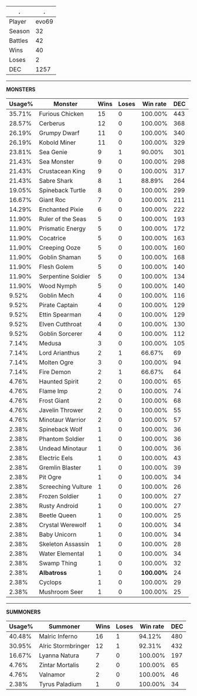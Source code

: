 .|.
|-|-
Player|evo69
Season|32
Battles|42
Wins|40
Loses|2
DEC|1257

---
**MONSTERS**

Usage%|Monster|Wins|Loses|Win rate|DEC|
-|-|-|-|-|-|
35.71%|Furious Chicken|15|0|100.00%|443|
28.57%|Cerberus|12|0|100.00%|368|
26.19%|Grumpy Dwarf|11|0|100.00%|340|
26.19%|Kobold Miner|11|0|100.00%|329|
23.81%|Sea Genie|9|1|90.00%|301|
21.43%|Sea Monster|9|0|100.00%|298|
21.43%|Crustacean King|9|0|100.00%|317|
21.43%|Sabre Shark|8|1|88.89%|264|
19.05%|Spineback Turtle|8|0|100.00%|299|
16.67%|Giant Roc|7|0|100.00%|211|
14.29%|Enchanted Pixie|6|0|100.00%|222|
11.90%|Ruler of the Seas|5|0|100.00%|193|
11.90%|Prismatic Energy|5|0|100.00%|172|
11.90%|Cocatrice|5|0|100.00%|163|
11.90%|Creeping Ooze|5|0|100.00%|160|
11.90%|Goblin Shaman|5|0|100.00%|168|
11.90%|Flesh Golem|5|0|100.00%|140|
11.90%|Serpentine Soldier|5|0|100.00%|134|
11.90%|Wood Nymph|5|0|100.00%|140|
9.52%|Goblin Mech|4|0|100.00%|116|
9.52%|Pirate Captain|4|0|100.00%|129|
9.52%|Ettin Spearman|4|0|100.00%|129|
9.52%|Elven Cutthroat|4|0|100.00%|130|
9.52%|Goblin Sorcerer|4|0|100.00%|112|
7.14%|Medusa|3|0|100.00%|105|
7.14%|Lord Arianthus|2|1|66.67%|69|
7.14%|Molten Ogre|3|0|100.00%|94|
7.14%|Fire Demon|2|1|66.67%|64|
4.76%|Haunted Spirit|2|0|100.00%|65|
4.76%|Flame Imp|2|0|100.00%|74|
4.76%|Frost Giant|2|0|100.00%|68|
4.76%|Javelin Thrower|2|0|100.00%|55|
4.76%|Minotaur Warrior|2|0|100.00%|57|
2.38%|Spineback Wolf|1|0|100.00%|36|
2.38%|Phantom Soldier|1|0|100.00%|36|
2.38%|Undead Minotaur|1|0|100.00%|36|
2.38%|Electric Eels|1|0|100.00%|43|
2.38%|Gremlin Blaster|1|0|100.00%|39|
2.38%|Pit Ogre|1|0|100.00%|34|
2.38%|Screeching Vulture|1|0|100.00%|26|
2.38%|Frozen Soldier|1|0|100.00%|27|
2.38%|Rusty Android|1|0|100.00%|27|
2.38%|Beetle Queen|1|0|100.00%|25|
2.38%|Crystal Werewolf|1|0|100.00%|34|
2.38%|Baby Unicorn|1|0|100.00%|34|
2.38%|Skeleton Assassin|1|0|100.00%|28|
2.38%|Water Elemental|1|0|100.00%|34|
2.38%|Swamp Thing|1|0|100.00%|32|
2.38%|**Albatross**|1|0|**100.00%**|24|
2.38%|Cyclops|1|0|100.00%|29|
2.38%|Mushroom Seer|1|0|100.00%|25|

---
**SUMMONERS**

Usage%|Summoner|Wins|Loses|Win rate|DEC|
-|-|-|-|-|-|
40.48%|Malric Inferno|16|1|94.12%|480|
30.95%|Alric Stormbringer|12|1|92.31%|432|
16.67%|Lyanna Natura|7|0|100.00%|197|
4.76%|Zintar Mortalis|2|0|100.00%|65|
4.76%|Valnamor|2|0|100.00%|46|
2.38%|Tyrus Paladium|1|0|100.00%|34|
